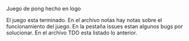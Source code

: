 Juego de pong hecho en logo

El juego esta terminado.
En el archivo notas hay notas sobre el funcionamiento del juego.
En la pestaña issues estan algunos bugs por solucionar.
En el archivo TDO esta listado lo anterior.

